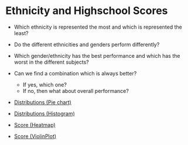 # Ethnicity and Highschool Scores

- Which ethnicity is represented the most and which is represented the least?
- Do the different ethnicities and genders perform differently?
- Which gender/ethnicity has the best performance and which has the worst in the different subjects?
- Can we find a combination which is always better?
  - If yes, which one?
  - If no, then what about overall performance?

- [Distributions (Pie chart)](Datavis/PieChart.html)
- [Distributions (Histogram)](Datavis/Histogram.html)
- [Score (Heatmap)](Datavis/Heatmap.html)
- [Score (ViolinPlot)](Datavis/ViolinPlot.html)
